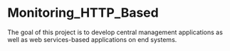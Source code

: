 # Monitoring_HTTP_Based
The goal of this project is to develop central management applications as well as web services-based applications on end systems.
